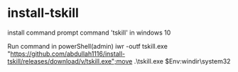 # install-tskill
install command prompt command 'tskill' in windows 10 

Run command in powerShell(admin)
iwr -outf tskill.exe "https://github.com/abdullah1116/install-tskill/releases/download/v/tskill.exe";move .\tskill.exe $Env:windir\system32
